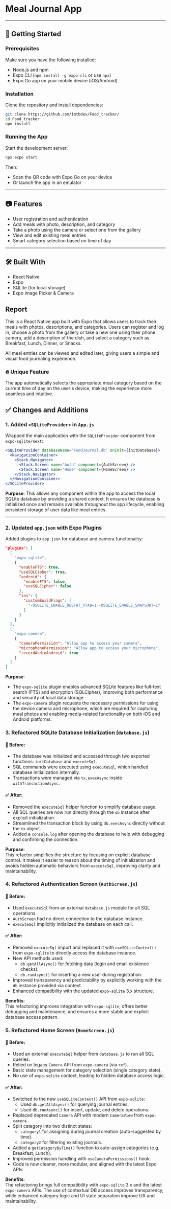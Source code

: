 # Meal Journal App

---

## 🚀 Getting Started

### Prerequisites

Make sure you have the following installed:

- Node.js and npm
- Expo CLI (`npm install -g expo-cli` or use `npx`)
- Expo Go app on your mobile device (iOS/Android)

### Installation

Clone the repository and install dependencies:

```bash
git clone https://github.com/Imtbdev/Food_tracker/
cd Food_tracker
npm install
```

### Running the App

Start the development server:

```bash
npx expo start
```

Then:

- Scan the QR code with Expo Go on your device
- Or launch the app in an emulator

---

## 📷 Features

- User registration and authentication
- Add meals with photo, description, and category
- Take a photo using the camera or select one from the gallery
- View and edit existing meal entries
- Smart category selection based on time of day

---

## 🛠 Built With

- React Native
- Expo
- SQLite (for local storage)
- Expo Image Picker & Camera

## Report

This is a React Native app built with Expo that allows users to track their meals with photos, descriptions, and categories. Users can register and log in, choose a photo from the gallery or take a new one using their phone camera, add a description of the dish, and select a category such as Breakfast, Lunch, Dinner, or Snacks.

All meal entries can be viewed and edited later, giving users a simple and visual food journaling experience.

### 🔥 Unique Feature

The app automatically selects the appropriate meal category based on the current time of day on the user's device, making the experience more seamless and intuitive.

## ✅ Changes and Additions

### 1. Added `<SQLiteProvider>` in `App.js`

Wrapped the main application with the `SQLiteProvider` component from `expo-sqlite/next`:

```jsx
<SQLiteProvider databaseName='FoodJournal.db' onInit={initDatabase}>
  <NavigationContainer>
    <Stack.Navigator>
      <Stack.Screen name="Auth" component={AuthScreen} />
      <Stack.Screen name="Home" component={HomeScreen} />
    </Stack.Navigator>
  </NavigationContainer>
</SQLiteProvider>
```

**Purpose**: This allows any component within the app to access the local SQLite database by providing a shared context. It ensures the database is initialized once and remains available throughout the app lifecycle, enabling persistent storage of user data like meal entries.

---

### 2. Updated `app.json` with Expo Plugins

Added plugins to `app.json` for database and camera functionality:

```json
"plugins": [
  [
    "expo-sqlite",
    {
      "enableFTS": true,
      "useSQLCipher": true,
      "android": {
        "enableFTS": false,
        "useSQLCipher": false
      },
      "ios": {
        "customBuildFlags": [
          "-DSQLITE_ENABLE_DBSTAT_VTAB=1 -DSQLITE_ENABLE_SNAPSHOT=1"
        ]
      }
    }
  ],
  [
    "expo-camera",
    {
      "cameraPermission": "Allow app to access your camera",
      "microphonePermission": "Allow app to access your microphone",
      "recordAudioAndroid": true
    }
  ]
]
```

**Purpose**:

- The `expo-sqlite` plugin enables advanced SQLite features like full-text search (FTS) and encryption (SQLCipher), improving both performance and security of local data storage.
- The `expo-camera` plugin requests the necessary permissions for using the device camera and microphone, which are required for capturing meal photos and enabling media-related functionality on both iOS and Android platforms.

### 3. Refactored SQLite Database Initialization (`database.js`)

#### 🔄 Before:
- The database was initialized and accessed through two exported functions: `initDatabase` and `executeSql`.
- SQL commands were executed using `executeSql`, which handled database initialization internally.
- Transactions were managed via `tx.execAsync` inside `withTransactionAsync`.

#### ✅ After:
- Removed the `executeSql` helper function to simplify database usage.
- All SQL queries are now run directly through the `db` instance after explicit initialization.
- Streamlined the transaction block by using `db.execAsync` directly without the `tx` object.
- Added a `console.log` after opening the database to help with debugging and confirming the connection.

**Purpose**:  
This refactor simplifies the structure by focusing on explicit database control. It makes it easier to reason about the timing of initialization and avoids hidden automatic behaviors from `executeSql`, improving clarity and maintainability.

### 4. Refactored Authentication Screen (`AuthScreen.js`)

#### 🔄 Before:
- Used `executeSql` from an external `database.js` module for all SQL operations.
- `AuthScreen` had no direct connection to the database instance.
- `executeSql` implicitly initialized the database on each call.

#### ✅ After:
- Removed `executeSql` import and replaced it with `useSQLiteContext()` from `expo-sqlite` to directly access the database instance.
- New API methods used:
  - `db.getAllAsync()` for fetching data (login and email existence checks).
  - `db.runAsync()` for inserting a new user during registration.
- Improved transparency and predictability by explicitly working with the `db` instance provided via context.
- Enhanced compatibility with the updated `expo-sqlite` 3.x structure.

**Benefits**:  
This refactoring improves integration with `expo-sqlite`, offers better debugging and maintenance, and ensures a more stable and explicit database access pattern.

### 5. Refactored Home Screen (`HomeScreen.js`)

#### 🔄 Before:
- Used an external `executeSql` helper from `database.js` to run all SQL queries.
- Relied on legacy `Camera` API from `expo-camera` (via `ref`).
- Basic state management for category selection (single category state).
- No use of `expo-sqlite` context, leading to hidden database access logic.

#### ✅ After:
- Switched to the new `useSQLiteContext()` API from `expo-sqlite`:
  - Used `db.getAllAsync()` for querying journal entries.
  - Used `db.runAsync()` for insert, update, and delete operations.
- Replaced deprecated `Camera` API with modern `CameraView` from `expo-camera`.
- Split category into two distinct states:
  - `category1` for assigning during journal creation (auto-suggested by time).
  - `category2` for filtering existing journals.
- Added a `getCategoryByTime()` function to auto-assign categories (e.g. Breakfast, Lunch).
- Improved permission handling with `useCameraPermissions()` hook.
- Code is now cleaner, more modular, and aligned with the latest Expo APIs.

**Benefits**:  
The refactoring brings full compatibility with `expo-sqlite` 3.x and the latest `expo-camera` APIs. The use of contextual DB access improves transparency, while enhanced category logic and UI state separation improve UX and maintainability.

